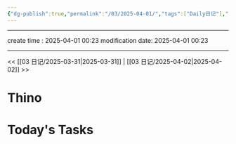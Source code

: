 ```yaml
---
{"dg-publish":true,"permalink":"/03/2025-04-01/","tags":["Daily日记"],"noteIcon":"","created":"2025-01-31T00:35","updated":"2025-07-01T13:38"}
---
```




---
create time : 2025-04-01 00:23
modification date: 2025-04-01 00:23

---

<< [[03 日记/2025-03-31\|2025-03-31]]  |  [[03 日记/2025-04-02\|2025-04-02]]  >>

# Thino

# Today's Tasks